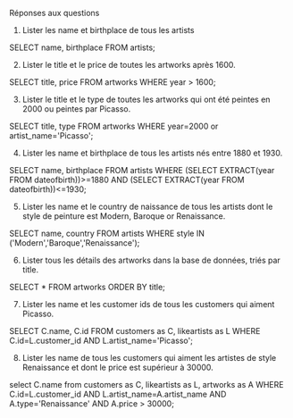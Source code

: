 Réponses aux questions

1. Lister les name et birthplace de tous les artists

SELECT name, birthplace 
FROM artists;

2. Lister le title et le price de toutes les artworks après 1600.

SELECT title, price
FROM artworks
WHERE year > 1600;

3. Lister le title et le type de toutes les artworks qui ont été peintes en
2000 ou peintes par Picasso.

SELECT title, type 
FROM artworks 
WHERE year=2000 or artist_name='Picasso';

4. Lister les name et birthplace de tous les artists nés entre 1880 et 1930.

SELECT name, birthplace 
FROM artists 
WHERE (SELECT EXTRACT(year FROM dateofbirth))>=1880 AND (SELECT EXTRACT(year FROM dateofbirth))<=1930;

5. Lister les name et le country de naissance de tous les artists dont le style de peinture est Modern, Baroque or Renaissance.

SELECT name, country
FROM artists
WHERE style IN ('Modern','Baroque','Renaissance');

6. Lister tous les détails des artworks dans la base de données, triés par title.

SELECT * FROM artworks 
ORDER BY title;

7. Lister les name et les customer ids de tous les customers qui aiment Picasso.

SELECT C.name, C.id 
FROM customers as C, likeartists as L 
WHERE C.id=L.customer_id AND L.artist_name='Picasso';

8. Lister les name de tous les customers qui aiment les artistes de style Renaissance et dont le price est supérieur à 30000.

select C.name
from customers as C, likeartists as L, artworks as A
WHERE C.id=L.customer_id AND L.artist_name=A.artist_name AND A.type='Renaissance' AND A.price > 30000;